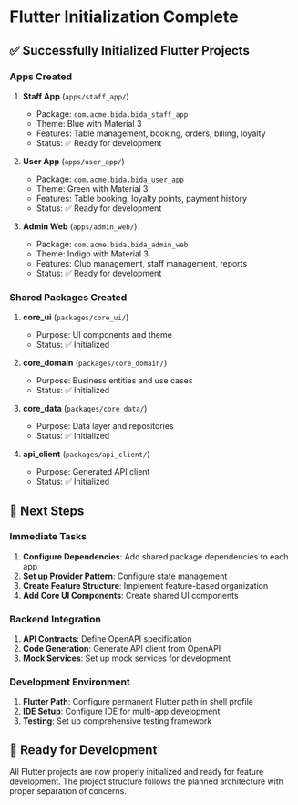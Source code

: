 # Flutter Initialization Complete

## ✅ Successfully Initialized Flutter Projects

### Apps Created
1. **Staff App** (`apps/staff_app/`)
   - Package: `com.acme.bida.bida_staff_app`
   - Theme: Blue with Material 3
   - Features: Table management, booking, orders, billing, loyalty
   - Status: ✅ Ready for development

2. **User App** (`apps/user_app/`)
   - Package: `com.acme.bida.bida_user_app`
   - Theme: Green with Material 3
   - Features: Table booking, loyalty points, payment history
   - Status: ✅ Ready for development

3. **Admin Web** (`apps/admin_web/`)
   - Package: `com.acme.bida.bida_admin_web`
   - Theme: Indigo with Material 3
   - Features: Club management, staff management, reports
   - Status: ✅ Ready for development

### Shared Packages Created
1. **core_ui** (`packages/core_ui/`)
   - Purpose: UI components and theme
   - Status: ✅ Initialized

2. **core_domain** (`packages/core_domain/`)
   - Purpose: Business entities and use cases
   - Status: ✅ Initialized

3. **core_data** (`packages/core_data/`)
   - Purpose: Data layer and repositories
   - Status: ✅ Initialized

4. **api_client** (`packages/api_client/`)
   - Purpose: Generated API client
   - Status: ✅ Initialized

## 🎯 Next Steps

### Immediate Tasks
1. **Configure Dependencies**: Add shared package dependencies to each app
2. **Set up Provider Pattern**: Configure state management
3. **Create Feature Structure**: Implement feature-based organization
4. **Add Core UI Components**: Create shared UI components

### Backend Integration
1. **API Contracts**: Define OpenAPI specification
2. **Code Generation**: Generate API client from OpenAPI
3. **Mock Services**: Set up mock services for development

### Development Environment
1. **Flutter Path**: Configure permanent Flutter path in shell profile
2. **IDE Setup**: Configure IDE for multi-app development
3. **Testing**: Set up comprehensive testing framework

## 🚀 Ready for Development
All Flutter projects are now properly initialized and ready for feature development. The project structure follows the planned architecture with proper separation of concerns.